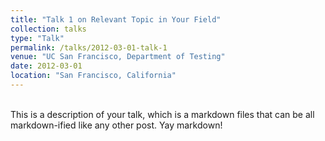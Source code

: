 ```yaml
---
title: "Talk 1 on Relevant Topic in Your Field"
collection: talks
type: "Talk"
permalink: /talks/2012-03-01-talk-1
venue: "UC San Francisco, Department of Testing"
date: 2012-03-01
location: "San Francisco, California"
---
```

<br />
This is a description of your talk, which is a markdown files that can be all markdown-ified like any other post. Yay markdown!
